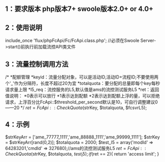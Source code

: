 ## 1：要求版本 php版本7+ swoole版本2.0+ or 4.0+
## 2：使用说明

  include_once 'flux/phpFcApi/Fc/FcApi.class.php'; //必须在Swoole Server->start()前执行前加载流控API类文件
  
## 3：流量控制调用方法
/*
*配额管理
*keyid：流量分配对象，可以是活动ID,活动ID+流程ID;不要使用两个'_'作为分隔符，长度不超过20为宜
*totalquota：要分配的总量即每个key每秒请求量上限
*l5_req：流控服务的L5,默认值是ams的流控测试服务L5
*ret：返回值说明：
*0表示可以放行
*1表示达到配额
*2表示达到配额上浮的量，可以拒绝请求，上浮百分比FcApi::$threshold_per_second默认是10，可自行调整建议0——20
*/
$ret = FcApi::CheckQuota($strKey, $totalquota, $fcsvrL5);

## 4：示例
$strKeyArr = ['ame_77777_1111','ame_88888_1111','ame_99999_1111'];
$strKey = $strKeyArr[rand(0,2)];
$totalquota = 2000;
$test_l5 = array('modId' => 64283201,'cmdId' => 327680);//ams的流控测试服务L5
$ret = FcApi::CheckQuota($strKey, $totalquota, $test_l5);
if($ret == 2){
   return 'access limit';
}






